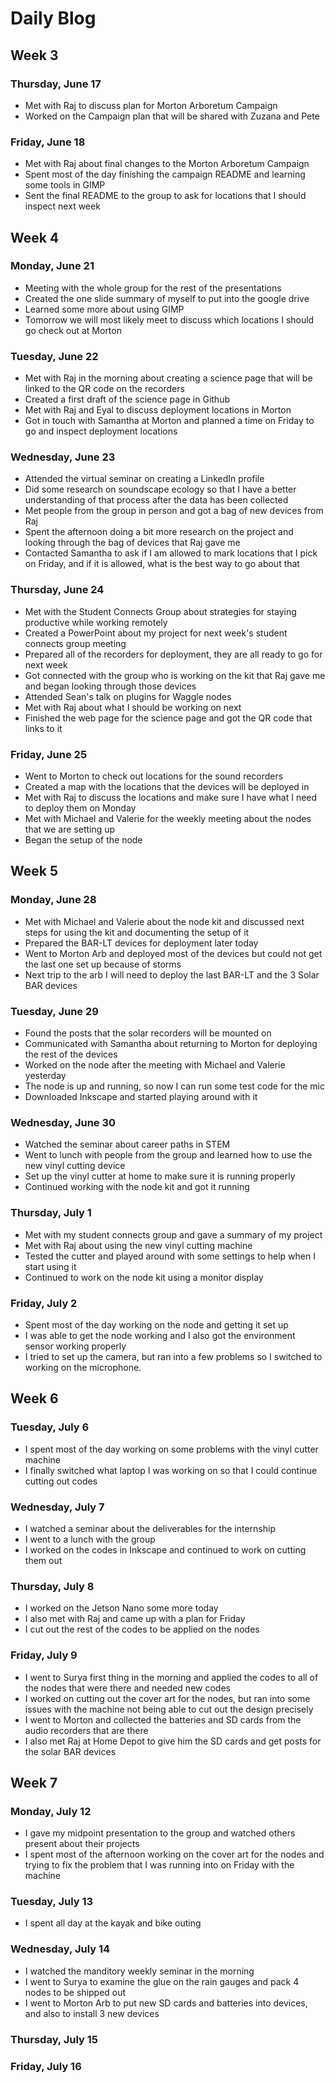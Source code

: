 # Daily Blog

## Week 3
### Thursday, June 17
* Met with Raj to discuss plan for Morton Arboretum Campaign
* Worked on the Campaign plan that will be shared with Zuzana and Pete

### Friday, June 18
* Met with Raj about final changes to the Morton Arboretum Campaign
* Spent most of the day finishing the campaign README and learning some tools in GIMP
* Sent the final README to the group to ask for locations that I should inspect next week

## Week 4
### Monday, June 21
* Meeting with the whole group for the rest of the presentations
* Created the one slide summary of myself to put into the google drive
* Learned some more about using GIMP
* Tomorrow we will most likely meet to discuss which locations I should go check out at Morton

### Tuesday, June 22
* Met with Raj in the morning about creating a science page that will be linked to the QR code on the recorders
* Created a first draft of the science page in Github
* Met with Raj and Eyal to discuss deployment locations in Morton
* Got in touch with Samantha at Morton and planned a time on Friday to go and inspect deployment locations

### Wednesday, June 23
* Attended the virtual seminar on creating a LinkedIn profile
* Did some research on soundscape ecology so that I have a better understanding of that process after the data has been collected
* Met people from the group in person and got a bag of new devices from Raj
* Spent the afternoon doing a bit more research on the project and looking through the bag of devices that Raj gave me
* Contacted Samantha to ask if I am allowed to mark locations that I pick on Friday, and if it is allowed, what is the best way to go about that

### Thursday, June 24
* Met with the Student Connects Group about strategies for staying productive while working remotely
* Created a PowerPoint about my project for next week's student connects group meeting
* Prepared all of the recorders for deployment, they are all ready to go for next week
* Got connected with the group who is working on the kit that Raj gave me and began looking through those devices
* Attended Sean's talk on plugins for Waggle nodes
* Met with Raj about what I should be working on next
* Finished the web page for the science page and got the QR code that links to it

### Friday, June 25
* Went to Morton to check out locations for the sound recorders
* Created a map with the locations that the devices will be deployed in
* Met with Raj to discuss the locations and make sure I have what I need to deploy them on Monday
* Met with Michael and Valerie for the weekly meeting about the nodes that we are setting up
* Began the setup of the node

## Week 5
### Monday, June 28
* Met with Michael and Valerie about the node kit and discussed next steps for using the kit and documenting the setup of it
* Prepared the BAR-LT devices for deployment later today
* Went to Morton Arb and deployed most of the devices but could not get the last one set up because of storms
* Next trip to the arb I will need to deploy the last BAR-LT and the 3 Solar BAR devices

### Tuesday, June 29
* Found the posts that the solar recorders will be mounted on
* Communicated with Samantha about returning to Morton for deploying the rest of the devices
* Worked on the node after the meeting with Michael and Valerie yesterday
* The node is up and running, so now I can run some test code for the mic
* Downloaded Inkscape and started playing around with it

### Wednesday, June 30
* Watched the seminar about career paths in STEM
* Went to lunch with people from the group and learned how to use the new vinyl cutting device
* Set up the vinyl cutter at home to make sure it is running properly
* Continued working with the node kit and got it running


### Thursday, July 1
* Met with my student connects group and gave a summary of my project
* Met with Raj about using the new vinyl cutting machine
* Tested the cutter and played around with some settings to help when I start using it
* Continued to work on the node kit using a monitor display


### Friday, July 2
* Spent most of the day working on the node and getting it set up
* I was able to get the node working and I also got the environment sensor working properly
* I tried to set up the camera, but ran into a few problems so I switched to working on the microphone.


## Week 6
### Tuesday, July 6
* I spent most of the day working on some problems with the vinyl cutter machine
* I finally switched what laptop I was working on so that I could continue cutting out codes

### Wednesday, July 7
* I watched a seminar about the deliverables for the internship
* I went to a lunch with the group
* I worked on the codes in Inkscape and continued to work on cutting them out 

### Thursday, July 8
* I worked on the Jetson Nano some more today
* I also met with Raj and came up with a plan for Friday
* I cut out the rest of the codes to be applied on the nodes

### Friday, July 9
* I went to Surya first thing in the morning and applied the codes to all of the nodes that were there and needed new codes
* I worked on cutting out the cover art for the nodes, but ran into some issues with the machine not being able to cut out the design precisely
* I went to Morton and collected the batteries and SD cards from the audio recorders that are there
* I also met Raj at Home Depot to give him the SD cards and get posts for the solar BAR devices


## Week 7
### Monday, July 12
* I gave my midpoint presentation to the group and watched others present about their projects
* I spent most of the afternoon working on the cover art for the nodes and trying to fix the problem that I was running into on Friday with the machine

### Tuesday, July 13
* I spent all day at the kayak and bike outing

### Wednesday, July 14
* I watched the manditory weekly seminar in the morning
* I went to Surya to examine the glue on the rain gauges and pack 4 nodes to be shipped out
* I went to Morton Arb to put new SD cards and batteries into devices, and also to install 3 new devices

### Thursday, July 15


### Friday, July 16


